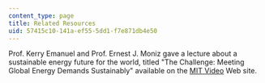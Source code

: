 ```yaml
---
content_type: page
title: Related Resources
uid: 57415c10-141a-ef55-5dd1-f7e871db4e50
---
```


Prof. Kerry Emanuel and Prof. Ernest J. Moniz gave a lecture about a sustainable energy future for the world, titled "The Challenge: Meeting Global Energy Demands Sustainably" available on the [MIT Video](http://video.mit.edu/watch/the-challenge-meeting-global-energy-demands-sustainably-9192/) Web site.